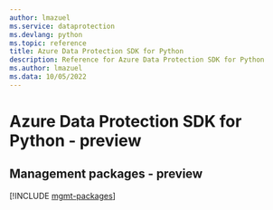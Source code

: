 ```yaml
---
author: lmazuel
ms.service: dataprotection
ms.devlang: python
ms.topic: reference
title: Azure Data Protection SDK for Python
description: Reference for Azure Data Protection SDK for Python
ms.author: lmazuel
ms.data: 10/05/2022
---
```

# Azure Data Protection SDK for Python - preview

## Management packages - preview
[!INCLUDE [mgmt-packages](data-protection-mgmt-index.md)]